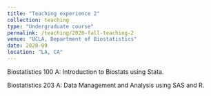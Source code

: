 ```yaml
---
title: "Teaching experience 2"
collection: teaching
type: "Undergraduate course"
permalink: /teaching/2020-fall-teaching-2
venue: "UCLA, Department of Biostatistics"
date: 2020-09
location: "LA, CA"
---
```


Biostatistics 100 A: Introduction to Biostats using Stata.

Biostatistics 203 A: Data Management and Analysis using SAS and R.
